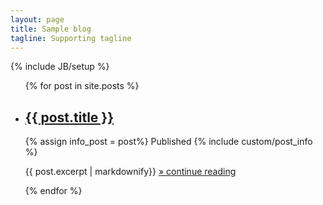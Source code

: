 ```yaml
---
layout: page
title: Sample blog
tagline: Supporting tagline
---
```

{% include JB/setup %}
    
<ul class="posts list-unstyled">
  {% for post in site.posts %}
    <li>
      <h2><a class="post-title" href="{{ BASE_PATH }}{{ post.url }}">{{ post.title }}</a></h2>
      <section>
        {% assign info_post = post%}
        Published {% include custom/post_info %}
      </section>
      <p>{{ post.excerpt | markdownify}} <span><a href="{{ BASE_PATH }}{{ post.url }}">&raquo; continue reading</a></span>
      </p>
    </li>
  {% endfor %}
</ul>



